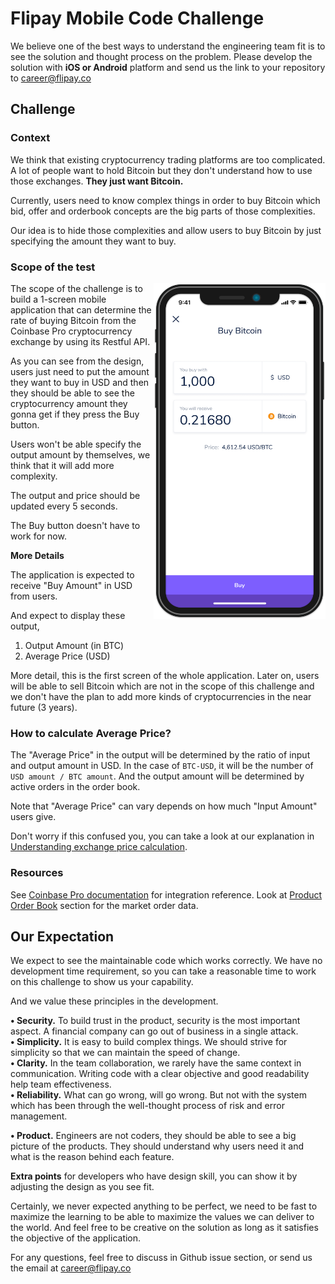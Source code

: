 # Flipay Mobile Code Challenge

We believe one of the best ways to understand the engineering team fit is to see the solution and thought process on the problem. Please develop the solution with **iOS or Android** platform and send us the link to your repository to career@flipay.co

## Challenge

### Context

We think that existing cryptocurrency trading platforms are too complicated. A lot of people want to hold Bitcoin but they don't understand how to use those exchanges. **They just want Bitcoin.**

Currently, users need to know complex things in order to buy Bitcoin which bid, offer and orderbook concepts are the big parts of those complexities.  

Our idea is to hide those complexities and allow users to buy Bitcoin by just specifying the amount they want to buy.

### Scope of the test

<img align="right" width="275" height="537" src="./images/mobile-mockup-screen.png">

The scope of the challenge is to build a 1-screen mobile application that can determine the rate of buying Bitcoin from the Coinbase Pro cryptocurrency exchange by using its Restful API.

As you can see from the design, users just need to put the amount they want to buy in USD and then they should be able to see the cryptocurrency amount they gonna get if they press the Buy button.

Users won't be able specify the output amount by themselves, we think that it will add more complexity. 

The output and price should be updated every 5 seconds.

The Buy button doesn't have to work for now.

**More Details**

The application is expected to receive "Buy Amount" in USD from users.  

And expect to display these output,

1. Output Amount (in BTC)
2. Average Price (USD)

More detail, this is the first screen of the whole application. Later on, users will be able to sell Bitcoin which are not in the scope of this challenge and we don't have the plan to add more kinds of cryptocurrencies in the near future (3 years). 

### How to calculate Average Price?

The "Average Price" in the output will be determined by the ratio of input and output amount in USD. In the case of `BTC-USD`, it will be the number of `USD amount / BTC amount`. And the output amount will be determined by active orders in the order book.

Note that "Average Price" can vary depends on how much "Input Amount" users give.

Don't worry if this confused you, you can take a look at our explanation in [Understanding exchange price calculation](./docs/understanding-exchange-price.md).

### Resources

See [Coinbase Pro documentation](https://docs.pro.coinbase.com) for integration reference. Look at [Product Order Book](https://docs.pro.coinbase.com/#get-product-order-book) section for the market order data.

## Our Expectation

We expect to see the maintainable code which works correctly. We have no development time requirement, so you can take a reasonable time to work on this challenge to show us your capability.

And we value these principles in the development.

**• Security.** To build trust in the product, security is the most important aspect. A financial company can go out of business in a single attack.  
**• Simplicity.** It is easy to build complex things. We should strive for simplicity so that we can maintain the speed of change.  
**• Clarity.** In the team collaboration, we rarely have the same context in communication. Writing code with a clear objective and good readability help team effectiveness.  
**• Reliability.** What can go wrong, will go wrong. But not with the system which has been through the well-thought process of risk and error management.

**• Product.** Engineers are not coders, they should be able to see a big picture of the products. They should understand why users need it and what is the reason behind each feature.

**Extra points** for developers who have design skill, you can show it by adjusting the design as you see fit.  

Certainly, we never expected anything to be perfect, we need to be fast to maximize the learning to be able to maximize the values we can deliver to the world. And feel free to be creative on the solution as long as it satisfies the objective of the application.

For any questions, feel free to discuss in Github issue section, or send us the email at career@flipay.co
